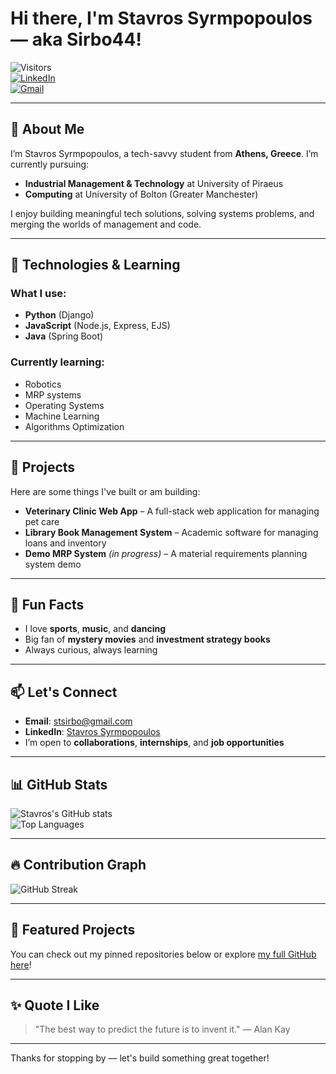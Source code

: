 # Hi there, I'm Stavros Syrmpopoulos — aka Sirbo44!  
![Visitors](https://komarev.com/ghpvc/?username=Sirbo44&style=flat-square&color=blue)  
[![LinkedIn](https://img.shields.io/badge/LinkedIn-blue?style=flat&logo=linkedin&logoColor=white)](https://www.linkedin.com/in/stavrossyrmpopoulos)  
[![Gmail](https://img.shields.io/badge/Email-stsirbo@gmail.com-red?style=flat&logo=gmail&logoColor=white)](mailto:stsirbo@gmail.com)

---

## 👋 About Me

I’m Stavros Syrmpopoulos, a tech-savvy student from **Athens, Greece**. I’m currently pursuing:
- **Industrial Management & Technology** at University of Piraeus  
- **Computing** at University of Bolton (Greater Manchester)

I enjoy building meaningful tech solutions, solving systems problems, and merging the worlds of management and code.

---

## 🧠 Technologies & Learning

### What I use:
- **Python** (Django)
- **JavaScript** (Node.js, Express, EJS)
- **Java** (Spring Boot)

### Currently learning:
- Robotics  
- MRP systems  
- Operating Systems  
- Machine Learning  
- Algorithms Optimization

---

## 🚀 Projects

Here are some things I've built or am building:

- **Veterinary Clinic Web App** – A full-stack web application for managing pet care  
- **Library Book Management System** – Academic software for managing loans and inventory  
- **Demo MRP System** *(in progress)* – A material requirements planning system demo

---

## 🎯 Fun Facts

- I love **sports**, **music**, and **dancing**
- Big fan of **mystery movies** and **investment strategy books**
- Always curious, always learning

---

## 📫 Let's Connect

- **Email**: [stsirbo@gmail.com](mailto:stsirbo@gmail.com)  
- **LinkedIn**: [Stavros Syrmpopoulos](https://www.linkedin.com/in/stavrossyrmpopoulos)  
- I’m open to **collaborations**, **internships**, and **job opportunities**

---

## 📊 GitHub Stats

![Stavros's GitHub stats](https://github-readme-stats.vercel.app/api?username=Sirbo44&show_icons=true&theme=radical)  
![Top Languages](https://github-readme-stats.vercel.app/api/top-langs/?username=Sirbo44&layout=compact&theme=radical)

---

## 🔥 Contribution Graph

![GitHub Streak](https://streak-stats.demolab.com/?user=Sirbo44&theme=radical)

---

## 📌 Featured Projects

You can check out my pinned repositories below or explore [my full GitHub here](https://github.com/Sirbo44)!

---

## ✨ Quote I Like

> "The best way to predict the future is to invent it." — Alan Kay

---

Thanks for stopping by — let's build something great together!
